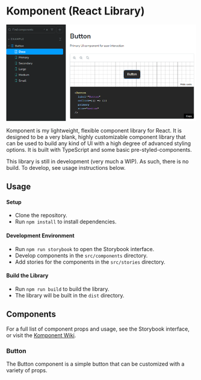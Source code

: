 # Komponent (React Library)

![`version: a-1.0.0`](./src/assets/img/screenshot.png)

Komponent is my lightweight, flexible component library for React. It is designed to be a very blank, highly customizable component library that can be used to build any kind of UI with a high degree of advanced styling options. It is built with TypeScript and some basic pre-styled-components.

This library is still in development (very much a WIP). As such, there is no build. To develop, see usage instructions below.

## Usage

#### Setup

- Clone the repository.
- Run `npm install` to install dependencies.

#### Development Environment
- Run `npm run storybook` to open the Storybook interface.
- Develop components in the `src/components` directory.
- Add stories for the components in the `src/stories` directory.

#### Build the Library
- Run `npm run build` to build the library.
- The library will be built in the `dist` directory.


## Components

For a full list of component props and usage, see the Storybook interface, or visit the [Komponent Wiki](https://github.com/JohnKearney1/komponent/wiki).

### Button

The Button component is a simple button that can be customized with a variety of props.

